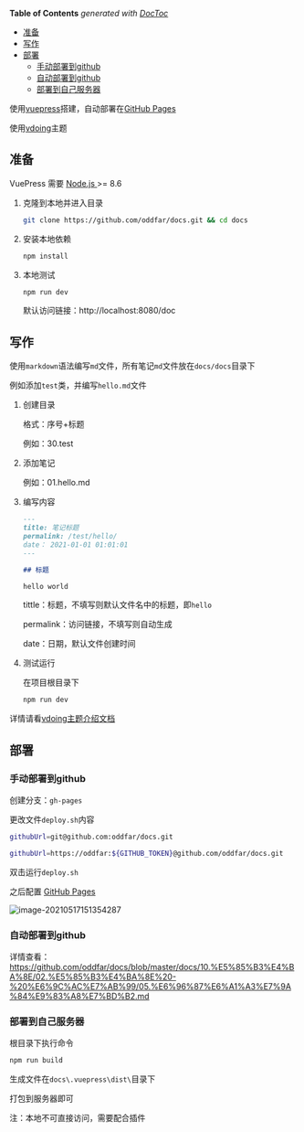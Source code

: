 <!-- START doctoc generated TOC please keep comment here to allow auto update -->
<!-- DON'T EDIT THIS SECTION, INSTEAD RE-RUN doctoc TO UPDATE -->
**Table of Contents**  *generated with [DocToc](https://github.com/thlorenz/doctoc)*

- [准备](#%E5%87%86%E5%A4%87)
- [写作](#%E5%86%99%E4%BD%9C)
- [部署](#%E9%83%A8%E7%BD%B2)
  - [手动部署到github](#%E6%89%8B%E5%8A%A8%E9%83%A8%E7%BD%B2%E5%88%B0github)
  - [自动部署到github](#%E8%87%AA%E5%8A%A8%E9%83%A8%E7%BD%B2%E5%88%B0github)
  - [部署到自己服务器](#%E9%83%A8%E7%BD%B2%E5%88%B0%E8%87%AA%E5%B7%B1%E6%9C%8D%E5%8A%A1%E5%99%A8)

<!-- END doctoc generated TOC please keep comment here to allow auto update -->

使用[vuepress](https://vuepress.vuejs.org/zh)搭建，自动部署在[GitHub Pages](https://pages.github.com/) 

使用[vdoing](https://github.com/xugaoyi/vuepress-theme-vdoing)主题

## 准备

VuePress 需要 [Node.js ](https://nodejs.org/en/)>= 8.6

1. 克隆到本地并进入目录

   ```sh
   git clone https://github.com/oddfar/docs.git && cd docs
   ```

2. 安装本地依赖

   ```sh
   npm install
   ```

3. 本地测试

   ```sh
   npm run dev
   ```

   默认访问链接：http://localhost:8080/doc

## 写作

使用`markdown`语法编写`md`文件，所有笔记`md`文件放在`docs/docs`目录下

例如添加`test`类，并编写`hello.md`文件

1. 创建目录

   格式：序号+标题

   例如：30.test

2. 添加笔记

   例如：01.hello.md

3. 编写内容

   ```markdown
   ---
   title: 笔记标题
   permalink: /test/hello/
   date： 2021-01-01 01:01:01
   ---
   
   ## 标题
   
   hello world
   ```

   tittle：标题，不填写则默认文件名中的标题，即`hello`

   permalink：访问链接，不填写则自动生成

   date：日期，默认文件创建时间

4. 测试运行

   在项目根目录下

   ```sh
   npm run dev
   ```

详情请看[vdoing主题介绍文档](https://doc.xugaoyi.com/)

## 部署

### 手动部署到github

创建分支：`gh-pages`

更改文件`deploy.sh`内容

```sh
githubUrl=git@github.com:oddfar/docs.git
```



```sh
githubUrl=https://oddfar:${GITHUB_TOKEN}@github.com/oddfar/docs.git
```

双击运行`deploy.sh`

之后配置 [GitHub Pages](https://pages.github.com/)

![image-20210517151354287](https://cdn.jsdelivr.net/gh/oddfar/static/img/20210517151356.png)

### 自动部署到github

详情查看：https://github.com/oddfar/docs/blob/master/docs/10.%E5%85%B3%E4%BA%8E/02.%E5%85%B3%E4%BA%8E%20-%20%E6%9C%AC%E7%AB%99/05.%E6%96%87%E6%A1%A3%E7%9A%84%E9%83%A8%E7%BD%B2.md

### 部署到自己服务器

根目录下执行命令

```sh
npm run build
```

生成文件在`docs\.vuepress\dist\`目录下

打包到服务器即可

注：本地不可直接访问，需要配合插件